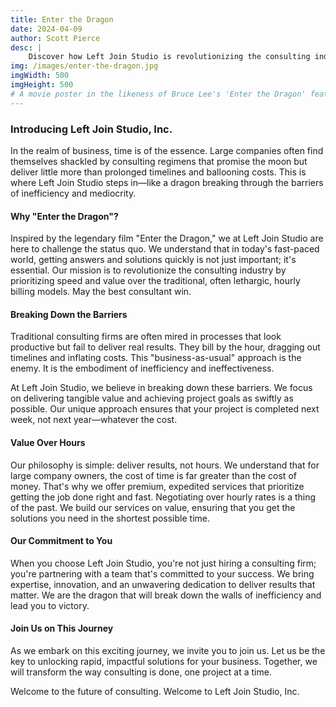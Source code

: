 ```yaml
---
title: Enter the Dragon
date: 2024-04-09
author: Scott Pierce
desc: |
    Discover how Left Join Studio is revolutionizing the consulting industry by prioritizing speed and value over suppressive hourly billing models.
img: /images/enter-the-dragon.jpg
imgWidth: 500
imgHeight: 500
# A movie poster in the likeness of Bruce Lee's 'Enter the Dragon' featuring a single person of Asian descent flying through the air with a white dress shirt and flowing tie against a cityscape background.
---
```


### Introducing Left Join Studio, Inc.

In the realm of business, time is of the essence. Large companies often find themselves shackled by consulting regimens that promise the moon but deliver little more than prolonged timelines and ballooning costs. This is where Left Join Studio steps in—like a dragon breaking through the barriers of inefficiency and mediocrity.

#### Why "Enter the Dragon"?

Inspired by the legendary film "Enter the Dragon," we at Left Join Studio are here to challenge the status quo. We understand that in today's fast-paced world, getting answers and solutions quickly is not just important; it's essential. Our mission is to revolutionize the consulting industry by prioritizing speed and value over the traditional, often lethargic, hourly billing models. May the best consultant win.

#### Breaking Down the Barriers

Traditional consulting firms are often mired in processes that look productive but fail to deliver real results. They bill by the hour, dragging out timelines and inflating costs. This "business-as-usual" approach is the enemy. It is the embodiment of inefficiency and ineffectiveness.

At Left Join Studio, we believe in breaking down these barriers. We focus on delivering tangible value and achieving project goals as swiftly as possible. Our unique approach ensures that your project is completed next week, not next year—whatever the cost.

#### Value Over Hours

Our philosophy is simple: deliver results, not hours. We understand that for large company owners, the cost of time is far greater than the cost of money. That's why we offer premium, expedited services that prioritize getting the job done right and fast. Negotiating over hourly rates is a thing of the past. We build our services on value, ensuring that you get the solutions you need in the shortest possible time.

#### Our Commitment to You

When you choose Left Join Studio, you're not just hiring a consulting firm; you're partnering with a team that's committed to your success. We bring expertise, innovation, and an unwavering dedication to deliver results that matter. We are the dragon that will break down the walls of inefficiency and lead you to victory.

#### Join Us on This Journey

As we embark on this exciting journey, we invite you to join us. Let us be the key to unlocking rapid, impactful solutions for your business. Together, we will transform the way consulting is done, one project at a time.

Welcome to the future of consulting. Welcome to Left Join Studio, Inc.

